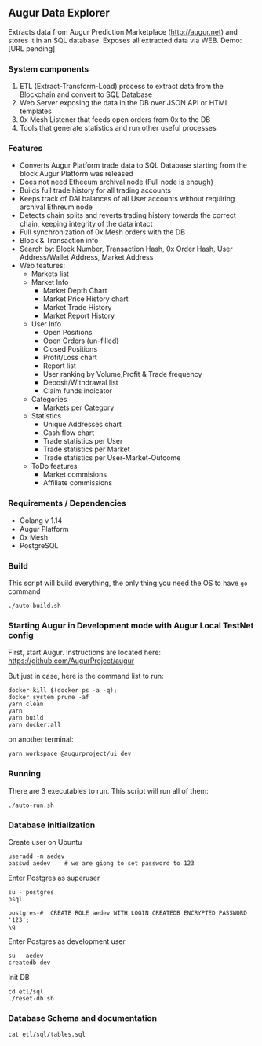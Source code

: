 ## Augur Data Explorer

Extracts data from Augur Prediction Marketplace (http://augur.net) and stores it in an SQL database.
Exposes all extracted data via WEB. Demo: [URL pending]

### System components

 1. ETL (Extract-Transform-Load) process to extract data from the Blockchain and convert to SQL Database
 2. Web Server exposing the data in the DB over JSON API or HTML templates
 3. 0x Mesh Listener that feeds open orders from 0x to the DB
 4. Tools that generate statistics and run other useful processes


### Features

 * Converts Augur Platform trade data to SQL Database starting from the block Augur Platform was released
 * Does not need Etheeum archival node (Full node is enough)
 * Builds full trade history for all trading accounts
 * Keeps track of DAI balances of all User accounts without requiring archival Ethreum node
 * Detects chain splits and reverts trading history towards the correct chain, keeping integrity of the data intact
 * Full synchronization of 0x Mesh orders with the DB
 * Block & Transaction info
 * Search by: Block Number, Transaction Hash, 0x Order Hash, User Address/Wallet Address, Market Address
 * Web features:
   * Markets list
   * Market Info
       * Market Depth Chart
       * Market Price History chart
       * Market Trade History
       * Market Report History
   * User Info
       * Open Positions
       * Open Orders (un-filled)
       * Closed Positions
       * Profit/Loss chart
       * Report list
       * User ranking by Volume,Profit & Trade frequency
       * Deposit/Withdrawal list
       * Claim funds indicator
   * Categories
       * Markets per Category
   * Statistics
       * Unique Addresses chart
       * Cash flow chart
       * Trade statistics per User
       * Trade statistics per Market
       * Trade statistics per User-Market-Outcome
   * ToDo features
       * Market commisions
       * Affiliate commissions

### Requirements / Dependencies

 * Golang v 1.14
 * Augur Platform
 * 0x Mesh
 * PostgreSQL

### Build

This script will build everything, the only thing you need the OS to have `go` command
	
	./auto-build.sh

### Starting Augur in Development mode with Augur Local TestNet config

First, start Augur. Instructions are located here: https://github.com/AugurProject/augur

But just in case, here is the command list to run:

	docker kill $(docker ps -a -q);
	docker system prune -af
	yarn clean
	yarn
	yarn build
	yarn docker:all

on another terminal:

	yarn workspace @augurproject/ui dev


### Running

There are 3 executables to run. This script will run all of them:

	./auto-run.sh

### Database initialization

Create user on Ubuntu

	useradd -m aedev
	passwd aedev	# we are giong to set password to 123

Enter Postgres as superuser

	su - postgres
	psql

	postgres-#  CREATE ROLE aedev WITH LOGIN CREATEDB ENCRYPTED PASSWORD '123';
	\q

Enter Postgres as development user

	su - aedev
	createdb dev

Init DB

	cd etl/sql
	./reset-db.sh

### Database Schema and documentation

	cat etl/sql/tables.sql
